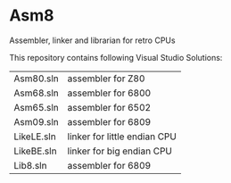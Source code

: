 Asm8
====

Assembler, linker and librarian for retro CPUs

This repository contains following Visual Studio Solutions:

|  |  |
| --- | --- |
|Asm80.sln|assembler for Z80|
|Asm68.sln|assembler for 6800|
|Asm65.sln|assembler for 6502|
|Asm09.sln|assembler for 6809|
|LikeLE.sln|linker for little endian CPU|
|LikeBE.sln|linker for big endian CPU|
|Lib8.sln|assembler for 6809|
